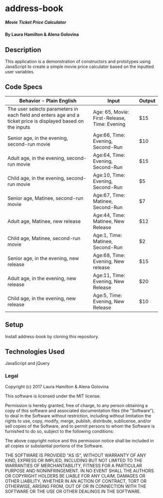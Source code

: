 # address-book

##### Movie Ticket Price Calculator

#### By Laura Hamilton & Alena Golovina

## Description

This application is a demonstration of constructors and prototypes using JavaScript to create a simple movie price calculator based on the inputted user variables.

## Code Specs

|Behavior - Plain English|Input|Output|
|---|---|---|
|The user selects parameters in each field and enters age and a ticket price is displayed based on the inputs|Age: 65, Movie: First-Release, Time: Evening|$15|
|Senior age, in the evening, second-run movie|Age:66, Time: Evening, Second-Run|$10|
|Adult age, in the evening, second-run movie|Age:64, Time: Evening, Second-Run|$15|
|Child age, in the evening, second-run movie|Age:10, Time: Evening, Second-Run|$5|
|Senior age, Matinee, second-run movie|Age:67, Time: Matinee, Second-Run|$7|
|Adult age, Matinee, new release|Age:44, Time: Matinee, New Release|$12|
|Child age, Matinee, second-run movie|Age:1, Time: Matinee, Second-Run|$2|
|Senior age, in the evening, new release|Age:68, Time: Evening, New release|$15|
|Adult age, in the evening, new release|Age:11, Time: Evening, New Release|$20|
|Child age, in the evening, new release|Age:5, Time: Evening, New Release|$10|

## Setup

Install address-book by cloning this repository.

## Technologies Used

JavaScript and jQuery

### Legal

Copyright (c) 2017 Laura Hamilton & Alena Golovina

This software is licensed under the MIT license.

Permission is hereby granted, free of charge, to any person obtaining a copy
of this software and associated documentation files (the "Software"), to deal
in the Software without restriction, including without limitation the rights
to use, copy, modify, merge, publish, distribute, sublicense, and/or sell
copies of the Software, and to permit persons to whom the Software is
furnished to do so, subject to the following conditions:

The above copyright notice and this permission notice shall be included in
all copies or substantial portions of the Software.

THE SOFTWARE IS PROVIDED "AS IS", WITHOUT WARRANTY OF ANY KIND, EXPRESS OR
IMPLIED, INCLUDING BUT NOT LIMITED TO THE WARRANTIES OF MERCHANTABILITY,
FITNESS FOR A PARTICULAR PURPOSE AND NONINFRINGEMENT. IN NO EVENT SHALL THE
AUTHORS OR COPYRIGHT HOLDERS BE LIABLE FOR ANY CLAIM, DAMAGES OR OTHER
LIABILITY, WHETHER IN AN ACTION OF CONTRACT, TORT OR OTHERWISE, ARISING FROM,
OUT OF OR IN CONNECTION WITH THE SOFTWARE OR THE USE OR OTHER DEALINGS IN
THE SOFTWARE.
